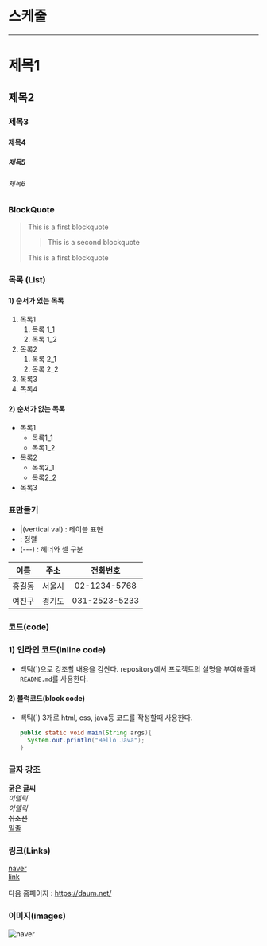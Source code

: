 # 스케줄

---

# 제목1

## 제목2

### 제목3

#### 제목4

##### 제목5

###### 제목6

### BlockQuote
> This is a first blockquote
>
> > This is a second blockquote
> 
> This is a first blockquote 

### 목록 (List)

#### 1) 순서가 있는 목록

1. 목록1  
   1. 목록 1_1  
   2. 목록 1_2  
2. 목록2
   1. 목록 2_1
   2. 목록 2_2
3. 목록3
4. 목록4

#### 2) 순서가 없는 목록

- 목록1
  - 목록1_1
  - 목록1_2
- 목록2
  - 목록2_1
  - 목록2_2
- 목록3

### 표만들기

- |(vertical val) : 테이블 표현
- : 정렬
- (---) : 헤더와 셀 구분

|이름|주소|전화번호|
| :----: | :----: | :----------: |
|홍길동|서울시|02-1234-5768|
|여진구|경기도|031-2523-5233|


### 코드(code)
### 1) 인라인 코드(inline code)
- 백틱(\`)으로 강조할 내용을 감싼다.
repository에서 프로젝트의 설명을 부여해줄때 `README.md`를 사용한다.

#### 2) 블럭코드(block code)
- 백틱(`) 3개로 html, css, java등 코드를 작성할때 사용한다.

  ```java
  public static void main(String args){
    System.out.println("Hello Java");
  }
  ```

### 글자 강조

**굵은 글씨**  
*이텔릭*  
_이텔릭_  
~~취소선~~  
<u>밑줄</u>  

### 링크(Links)

[naver](https://naver.com/)  
[link](a.txt)

다음 홈페이지 : <https://daum.net/>

### 이미지(images)
![naver](https://www.naver.com/)